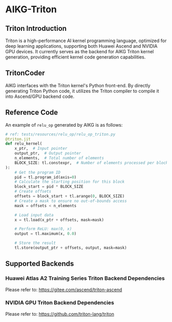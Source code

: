 # AIKG-Triton

## Triton Introduction
Triton is a high-performance AI kernel programming language, optimized for deep learning applications, supporting both Huawei Ascend and NVIDIA GPU devices. It currently serves as the backend for AIKG Triton kernel generation, providing efficient kernel code generation capabilities.

## TritonCoder
AIKG interfaces with the Triton kernel's Python front-end. By directly generating Triton Python code, it utilizes the Triton compiler to compile it into Ascend/GPU backend code.

## Reference Code

An example of `relu_op` generated by AIKG is as follows:

```python
# ref: tests/resources/relu_op/relu_op_triton.py
@triton.jit
def relu_kernel(
    x_ptr,  # Input pointer
    output_ptr,  # Output pointer
    n_elements,  # Total number of elements
    BLOCK_SIZE: tl.constexpr,  # Number of elements processed per block
):
    # Get the program ID
    pid = tl.program_id(axis=0)
    # Calculate the starting position for this block
    block_start = pid * BLOCK_SIZE
    # Create offsets
    offsets = block_start + tl.arange(0, BLOCK_SIZE)
    # Create a mask to ensure no out-of-bounds access
    mask = offsets < n_elements

    # Load input data
    x = tl.load(x_ptr + offsets, mask=mask)

    # Perform ReLU: max(0, x)
    output = tl.maximum(x, 0.0)

    # Store the result
    tl.store(output_ptr + offsets, output, mask=mask)
```

## Supported Backends

### Huawei Atlas A2 Training Series Triton Backend Dependencies
Please refer to: https://gitee.com/ascend/triton-ascend

### NVIDIA GPU Triton Backend Dependencies
Please refer to: https://github.com/triton-lang/triton 